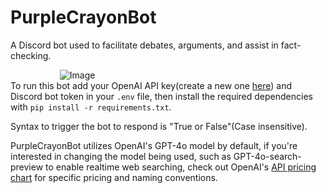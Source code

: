 # PurpleCrayonBot
A Discord bot used to facilitate debates, arguments, and assist in fact-checking.  

&nbsp;&nbsp;&nbsp;&nbsp;&nbsp;&nbsp;&nbsp;&nbsp;&nbsp;&nbsp;&nbsp;&nbsp;&nbsp;&nbsp;&nbsp;&nbsp;&nbsp;&nbsp;&nbsp;&nbsp;![Image](https://github.com/user-attachments/assets/0d51ae63-cf89-4619-8d9d-7d55e2df232b)  
To run this bot add your OpenAI API key(create a new one [here](https://platform.openai.com/settings/organization/api-keys)) and Discord bot token in your `.env` file, then install the required dependencies with 
 `pip install -r requirements.txt`.  
  
Syntax to trigger the bot to respond is "True or False"(Case insensitive).  

PurpleCrayonBot utilizes OpenAI's GPT-4o model by default, if you're interested in changing the model being used, such as GPT-4o-search-preview to enable realtime web searching, check out OpenAI's [API pricing chart](https://platform.openai.com/docs/pricing) for specific pricing and naming conventions. 
